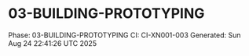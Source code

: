 # 03-BUILDING-PROTOTYPING
Phase: 03-BUILDING-PROTOTYPING
CI: CI-XN001-003
Generated: Sun Aug 24 22:41:26 UTC 2025
